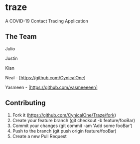 # traze

A COVID-19 Contact Tracing Application

## The Team

Julio

Justin

Kian

Neal - [https://github.com/CynicalOne]

Yasmeen - [https://github.com/yasmeeeeen]

## Contributing

1. Fork it (https://github.com/CynicalOne/Traze/fork)
2. Create your feature branch (git checkout -b feature/fooBar)
3. Commit your changes (git commit -am 'Add some fooBar')
4. Push to the branch (git push origin feature/fooBar)
5. Create a new Pull Request
